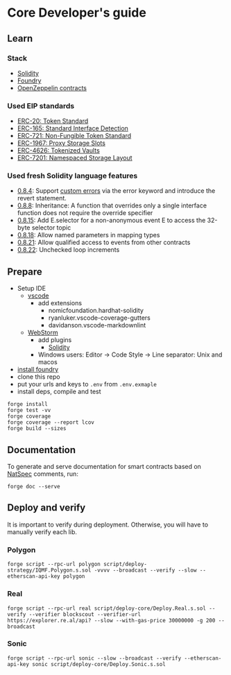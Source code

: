 # Core Developer's guide

## Learn

### Stack

* [Solidity](https://soliditylang.org/)
* [Foundry](https://book.getfoundry.sh/)
* [OpenZeppelin contracts](https://www.openzeppelin.com/contracts)

### Used EIP standards

* [ERC-20: Token Standard](https://eips.ethereum.org/EIPS/eip-20)
* [ERC-165: Standard Interface Detection](https://eips.ethereum.org/EIPS/eip-165)
* [ERC-721: Non-Fungible Token Standard](https://eips.ethereum.org/EIPS/eip-721)
* [ERC-1967: Proxy Storage Slots](https://eips.ethereum.org/EIPS/eip-1967)
* [ERC-4626: Tokenized Vaults](https://eips.ethereum.org/EIPS/eip-4626)
* [ERC-7201: Namespaced Storage Layout](https://eips.ethereum.org/EIPS/eip-7201)

### Used fresh Solidity language features

* [0.8.4](https://github.com/ethereum/solidity/releases/tag/v0.8.4):
  Support [custom errors](https://soliditylang.org/blog/2021/04/21/custom-errors/) via the error keyword and introduce
  the revert statement.
* [0.8.8](https://github.com/ethereum/solidity/blob/develop/Changelog.md#088-2021-09-27): Inheritance: A function that
  overrides only a single interface function does not require the override specifier
* [0.8.15](https://github.com/ethereum/solidity/blob/develop/Changelog.md#0815-2022-06-15): Add E.selector for a
  non-anonymous event E to access the 32-byte selector topic
* [0.8.18](https://github.com/ethereum/solidity/blob/develop/Changelog.md#0818-2023-02-01): Allow named parameters in
  mapping types
* [0.8.21](https://soliditylang.org/blog/2023/07/19/solidity-0.8.21-release-announcement/): Allow qualified access to
  events from other contracts
* [0.8.22](https://soliditylang.org/blog/2023/10/25/solidity-0.8.22-release-announcement/): Unchecked loop increments

## Prepare

* Setup IDE
    * [vscode](https://code.visualstudio.com/)
        * add extensions
            * nomicfoundation.hardhat-solidity
            * ryanluker.vscode-coverage-gutters
            * davidanson.vscode-markdownlint
    * [WebStorm](https://www.jetbrains.com/webstorm/)
        * add plugins
            * [Solidity](https://plugins.jetbrains.com/plugin/9475-solidity)
        * Windows users: Editor -> Code Style -> Line separator: Unix and macos
* [install foundry](https://book.getfoundry.sh/getting-started/installation)
* clone this repo
* put your urls and keys to `.env` from `.env.exmaple`
* install deps, compile and test

```shell
forge install
forge test -vv
forge coverage
forge coverage --report lcov
forge build --sizes
```

## Documentation

To generate and serve documentation for smart contracts based
on [NatSpec](https://docs.soliditylang.org/en/latest/natspec-format.html) comments, run:

```shell
forge doc --serve
```

## Deploy and verify

It is important to verify during deployment. Otherwise, you will have to manually verify each lib.

### Polygon

```shell
forge script --rpc-url polygon script/deploy-strategy/IQMF.Polygon.s.sol -vvvv --broadcast --verify --slow --etherscan-api-key polygon
```

### Real

```shell
forge script --rpc-url real script/deploy-core/Deploy.Real.s.sol --verify --verifier blockscout --verifier-url https://explorer.re.al/api? --slow --with-gas-price 30000000 -g 200 --broadcast
```

### Sonic

```shell
forge script --rpc-url sonic --slow --broadcast --verify --etherscan-api-key sonic script/deploy-core/Deploy.Sonic.s.sol
```
